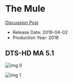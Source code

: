 # The Mule

[Discussion Post](https://www.avsforum.com/threads/bass-eq-for-filtered-movies.2995212/post-57770720)

* Release Date: 2019-04-02
* Production Year: 2018

## DTS-HD MA 5.1

![img 0](https://i.imgur.com/PpGef65.jpg)

![img 1](https://i.imgur.com/KNTUi13.png)

